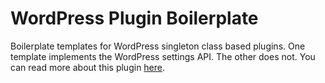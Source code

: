 WordPress Plugin Boilerplate
============================

Boilerplate templates for WordPress singleton class based plugins. One template implements the WordPress settings API. The other does not. You can read more about this plugin [here](http://jp1971.com/01/18/wordpress-plugin-boilerplate-templates/).